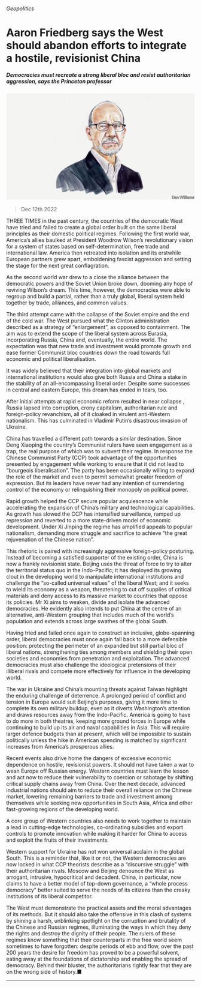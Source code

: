 ###### Geopolitics

# Aaron Friedberg says the West should abandon efforts to integrate a hostile, revisionist China 

##### Democracies must recreate a strong liberal bloc and resist authoritarian aggression, says the Princeton professor 

![image](images/20221217_BID001.jpg) 

> Dec 12th 2022 

THREE TIMES in the past century, the countries of the democratic West have tried and failed to create a global order built on the same liberal principles as their domestic political regimes. Following the first world war, America’s allies baulked at President Woodrow Wilson’s revolutionary vision for a system of states based on self-determination, free trade and international law. America then retreated into isolation and its erstwhile European partners grew apart, emboldening fascist aggression and setting the stage for the next great conflagration. 

As the second world war drew to a close the alliance between the democratic powers and the Soviet Union broke down, dooming any hope of reviving Wilson’s dream. This time, however, the democracies were able to regroup and build a partial, rather than a truly global, liberal system held together by trade, alliances, and common values. 

The third attempt came with the collapse of the Soviet empire and the end of the cold war. The West pursued what the Clinton administration described as a strategy of “enlargement”, as opposed to containment. The aim was to extend the scope of the liberal system across Eurasia, incorporating Russia, China and, eventually, the entire world. The expectation was that new trade and investment would promote growth and ease former Communist bloc countries down the road towards full economic and political liberalisation. 

It was widely believed that their integration into global markets and international institutions would also give both Russia and China a stake in the stability of an all-encompassing liberal order. Despite some successes in central and eastern Europe, this dream has ended in tears, too.

After initial attempts at rapid economic reform resulted in near collapse , Russia lapsed into corruption, crony capitalism, authoritarian rule and foreign-policy revanchism, all of it cloaked in virulent anti-Western nationalism. This has culminated in Vladimir Putin’s disastrous invasion of Ukraine. 

China has travelled a different path towards a similar destination. Since Deng Xiaoping the country’s Communist rulers have seen engagement as a trap, the real purpose of which was to subvert their regime. In response the Chinese Communist Party (CCP) took advantage of the opportunities presented by engagement while working to ensure that it did not lead to “bourgeois liberalisation”. The party has been occasionally willing to expand the role of the market and even to permit somewhat greater freedom of expression. But its leaders have never had any intention of surrendering control of the economy or relinquishing their monopoly on political power. 

Rapid growth helped the CCP secure popular acquiescence while accelerating the expansion of China’s military and technological capabilities. As growth has slowed the CCP has intensified surveillance, ramped up repression and reverted to a more state-driven model of economic development. Under Xi Jinping the regime has amplified appeals to popular nationalism, demanding more struggle and sacrifice to achieve “the great rejuvenation of the Chinese nation”.

This rhetoric is paired with increasingly aggressive foreign-policy posturing. Instead of becoming a satisfied supporter of the existing order, China is now a frankly revisionist state. Beijing uses the threat of force to try to alter the territorial status quo in the Indo-Pacific; it has deployed its growing clout in the developing world to manipulate international institutions and challenge the “so-called universal values” of the liberal West; and it seeks to wield its economy as a weapon, threatening to cut off supplies of critical materials and deny access to its massive market to countries that oppose its policies. Mr Xi aims to weaken, divide and isolate the advanced democracies. He evidently also intends to put China at the centre of an alternative, anti-Western grouping that includes much of the world’s population and extends across large swathes of the global South.

Having tried and failed once again to construct an inclusive, globe-spanning order, liberal democracies must once again fall back to a more defensible position: protecting the perimeter of an expanded but still partial bloc of liberal nations, strengthening ties among members and shielding their open societies and economies from penetration and exploitation. The advanced democracies must also challenge the ideological pretensions of their illiberal rivals and compete more effectively for influence in the developing world.

The war in Ukraine and China’s mounting threats against Taiwan highlight the enduring challenge of deterrence. A prolonged period of conflict and tension in Europe would suit Beijing’s purposes, giving it more time to complete its own military buildup, even as it diverts Washington’s attention and draws resources away from the Indo-Pacific. America is going to have to do more in both theatres, keeping more ground forces in Europe while continuing to build up its air and naval capabilities in Asia. This will require larger defence budgets than at present, which will be impossible to sustain politically unless the hike in American spending is matched by significant increases from America’s prosperous allies.

Recent events also drive home the dangers of excessive economic dependence on hostile, revisionist powers. It should not have taken a war to wean Europe off Russian energy. Western countries must learn the lesson and act now to reduce their vulnerability to coercion or sabotage by shifting critical supply chains away from China. Over the next decade, advanced industrial nations should aim to reduce their overall reliance on the Chinese market, lowering remaining barriers to trade and investment among themselves while seeking new opportunities in South Asia, Africa and other fast-growing regions of the developing world.

A core group of Western countries also needs to work together to maintain a lead in cutting-edge technologies, co-ordinating subsidies and export controls to promote innovation while making it harder for China to access and exploit the fruits of their investments. 

Western support for Ukraine has not won universal acclaim in the global South. This is a reminder that, like it or not, the Western democracies are now locked in what CCP theorists describe as a “discursive struggle” with their authoritarian rivals. Moscow and Beijing denounce the West as arrogant, intrusive, hypocritical and decadent. China, in particular, now claims to have a better model of top-down governance, a “whole process democracy” better suited to serve the needs of its citizens than the creaky institutions of its liberal competitor.

The West must demonstrate the practical assets and the moral advantages of its methods. But it should also take the offensive in this clash of systems by shining a harsh, unblinking spotlight on the corruption and brutality of the Chinese and Russian regimes, illuminating the ways in which they deny the rights and destroy the dignity of their people. The rulers of these regimes know something that their counterparts in the free world seem sometimes to have forgotten: despite periods of ebb and flow, over the past 200 years the desire for freedom has proved to be a powerful solvent, eating away at the foundations of dictatorship and enabling the spread of democracy. Behind their bluster, the authoritarians rightly fear that they are on the wrong side of history.■

_______________


